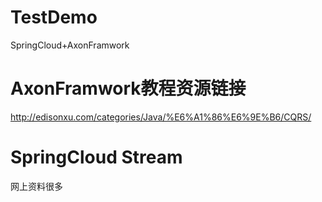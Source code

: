 # TestDemo
SpringCloud+AxonFramwork
# AxonFramwork教程资源链接
http://edisonxu.com/categories/Java/%E6%A1%86%E6%9E%B6/CQRS/
# SpringCloud Stream
网上资料很多